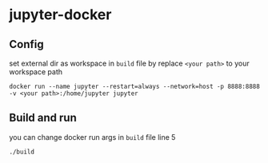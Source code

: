 # jupyter-docker

## Config
set external dir as workspace in `build` file by replace `<your path>` to your workspace path
```
docker run --name jupyter --restart=always --network=host -p 8888:8888 -v <your path>:/home/jupyter jupyter
```

## Build and run
you can change docker run args in `build` file line 5
```
./build
```
